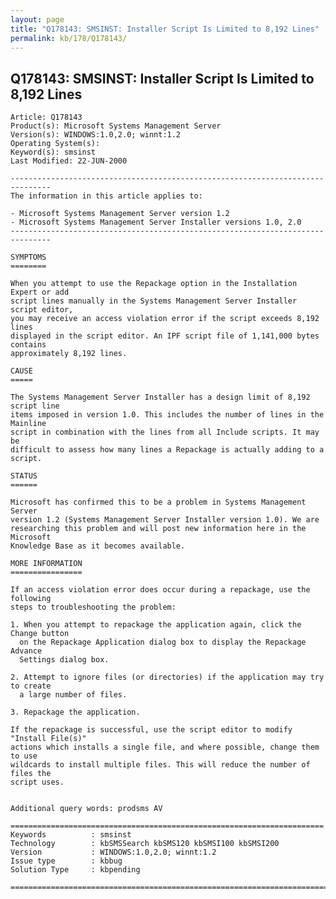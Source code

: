 ```yaml
---
layout: page
title: "Q178143: SMSINST: Installer Script Is Limited to 8,192 Lines"
permalink: kb/178/Q178143/
---
```


## Q178143: SMSINST: Installer Script Is Limited to 8,192 Lines

	Article: Q178143
	Product(s): Microsoft Systems Management Server
	Version(s): WINDOWS:1.0,2.0; winnt:1.2
	Operating System(s): 
	Keyword(s): smsinst
	Last Modified: 22-JUN-2000
	
	-------------------------------------------------------------------------------
	The information in this article applies to:
	
	- Microsoft Systems Management Server version 1.2 
	- Microsoft Systems Management Server Installer versions 1.0, 2.0 
	-------------------------------------------------------------------------------
	
	SYMPTOMS
	========
	
	When you attempt to use the Repackage option in the Installation Expert or add
	script lines manually in the Systems Management Server Installer script editor,
	you may receive an access violation error if the script exceeds 8,192 lines
	displayed in the script editor. An IPF script file of 1,141,000 bytes contains
	approximately 8,192 lines.
	
	CAUSE
	=====
	
	The Systems Management Server Installer has a design limit of 8,192 script line
	items imposed in version 1.0. This includes the number of lines in the Mainline
	script in combination with the lines from all Include scripts. It may be
	difficult to assess how many lines a Repackage is actually adding to a script.
	
	STATUS
	======
	
	Microsoft has confirmed this to be a problem in Systems Management Server
	version 1.2 (Systems Management Server Installer version 1.0). We are
	researching this problem and will post new information here in the Microsoft
	Knowledge Base as it becomes available.
	
	MORE INFORMATION
	================
	
	If an access violation error does occur during a repackage, use the following
	steps to troubleshooting the problem:
	
	1. When you attempt to repackage the application again, click the Change button
	  on the Repackage Application dialog box to display the Repackage Advance
	  Settings dialog box.
	
	2. Attempt to ignore files (or directories) if the application may try to create
	  a large number of files.
	
	3. Repackage the application.
	
	If the repackage is successful, use the script editor to modify "Install File(s)"
	actions which installs a single file, and where possible, change them to use
	wildcards to install multiple files. This will reduce the number of files the
	script uses.
	
	
	Additional query words: prodsms AV
	
	======================================================================
	Keywords          : smsinst 
	Technology        : kbSMSSearch kbSMS120 kbSMSI100 kbSMSI200
	Version           : WINDOWS:1.0,2.0; winnt:1.2
	Issue type        : kbbug
	Solution Type     : kbpending
	
	=============================================================================
	
